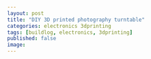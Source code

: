 ```yaml
---
layout: post
title: "DIY 3D printed photography turntable"
categories: electronics 3dprinting
tags: [buildlog, electronics, 3dprinting]
published: false
image: 
---
```



